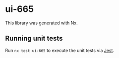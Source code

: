 # ui-665

This library was generated with [Nx](https://nx.dev).

## Running unit tests

Run `nx test ui-665` to execute the unit tests via [Jest](https://jestjs.io).
